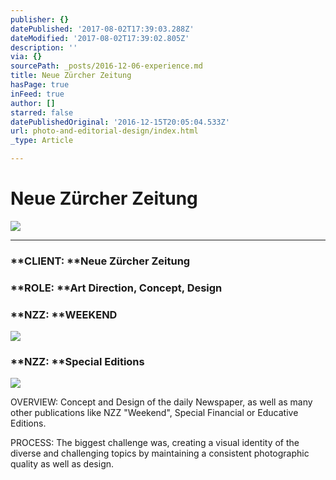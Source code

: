 ```yaml
---
publisher: {}
datePublished: '2017-08-02T17:39:03.288Z'
dateModified: '2017-08-02T17:39:02.805Z'
description: ''
via: {}
sourcePath: _posts/2016-12-06-experience.md
title: Neue Zürcher Zeitung
hasPage: true
inFeed: true
author: []
starred: false
datePublishedOriginal: '2016-12-15T20:05:04.533Z'
url: photo-and-editorial-design/index.html
_type: Article

---
```

# Neue Zürcher Zeitung
![](https://the-grid-user-content.s3-us-west-2.amazonaws.com/d0580a87-e2b0-4b2a-8fc6-d02fe6f4df13.png)

---

### **CLIENT: **Neue Zürcher Zeitung

### **ROLE: **Art Direction, Concept, Design

### **NZZ: **WEEKEND
![](https://s3-us-west-2.amazonaws.com/the-grid-img/p/050835b8ff21aaea8b658fe544a6bcea7bbe672f.png)

### **NZZ: **Special Editions
![](https://the-grid-user-content.s3-us-west-2.amazonaws.com/7aa4f930-f75e-4e65-89c4-9bc03ed05919.png)

OVERVIEW: Concept and Design of the daily Newspaper, as well as many other publications like NZZ "Weekend", Special Financial or Educative Editions.

PROCESS: The biggest challenge was, creating a visual identity of the diverse and challenging topics by maintaining a consistent photographic quality as well as design.